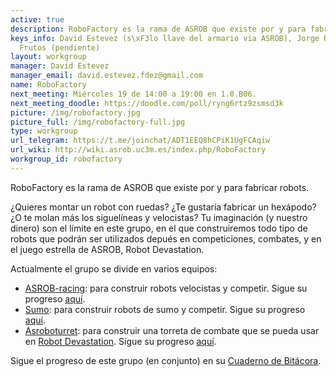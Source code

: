 ```yaml
---
active: true
description: RoboFactory es la rama de ASROB que existe por y para fabricar robots.
keys_info: David Estevez (s\xF3lo llave del armario via ASROB), Jorge Ramos y Jorge
  Frutos (pendiente)
layout: workgroup
manager: David Estevez
manager_email: david.estevez.fdez@gmail.com
name: RoboFactory
next_meeting: Miércoles 19 de 14:00 a 19:00 en 1.0.B06.
next_meeting_doodle: https://doodle.com/poll/ryng6rtz9zsmsd3k
picture: /img/robofactory.jpg
picture_full: /img/robofactory-full.jpg
type: workgroup
url_telegram: https://t.me/joinchat/ADT1EEQ8hCPiK1UgFCAqiw
url_wiki: http://wiki.asrob.uc3m.es/index.php/RoboFactory
workgroup_id: robofactory
---
```


RoboFactory es la rama de ASROB que existe por y para fabricar robots.

¿Quieres montar un robot con ruedas? ¿Te gustaría fabricar un hexápodo? ¿O te molan más los siguelíneas y velocistas? Tu imaginación (y nuestro dinero) son el límite en este grupo, en el que construiremos todo tipo de robots que podrán ser utilizados depués en competiciones, combates, y en el juego estrella de ASROB, Robot Devastation.

Actualmente el grupo se divide en varios equipos:

* [ASROB-racing](https://github.com/asrob-uc3m/ASROB-racing): para construir robots velocistas y competir. Sigue su progreso [aquí]().
* [Sumo](): para construir robots de sumo y competir. Sigue su progreso [aquí]().
* [Asroboturret](https://github.com/asrob-uc3m/asroboturret): para construir una torreta de combate que se pueda usar en [Robot Devastation](). Sigue su progreso [aquí]().

Sigue el progreso de este grupo (en conjunto) en su [Cuaderno de Bitácora](http://wiki.asrob.uc3m.es/index.php/RoboFactory:_Cuaderno_de_Bit%C3%A1cora).
